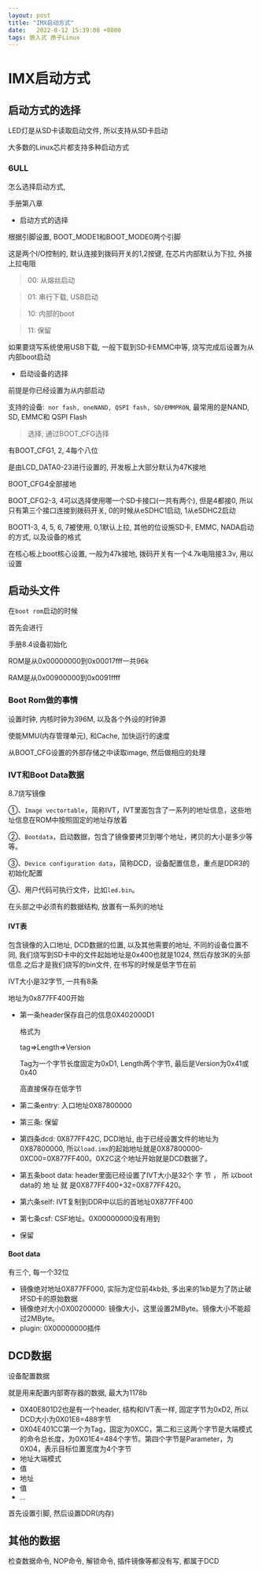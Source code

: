 ```yaml
---
layout: post
title: "IMX启动方式" 
date:   2022-8-12 15:39:08 +0800
tags: 嵌入式 原子Linux   
---
```


# IMX启动方式

## 启动方式的选择

LED灯是从SD卡读取启动文件, 所以支持从SD卡启动

大多数的Linux芯片都支持多种启动方式

### 6ULL

怎么选择启动方式, 

手册第八章

+   启动方式的选择

根据引脚设置, BOOT_MODE1和BOOT_MODE0两个引脚

这是两个I/O控制的, 默认连接到拨码开关的1,2按键, 在芯片内部默认为下拉, 外接上拉电阻

>   00: 从熔丝启动

>   01: 串行下载, USB启动

>   10: 内部的boot

>   11: 保留

如果要烧写系统使用USB下载, 一般下载到SD卡EMMC中等, 烧写完成后设置为从内部boot启动

+   启动设备的选择

前提是你已经设置为从内部启动

支持的设备:` nor fash, oneNAND, QSPI fash, SD/EMMPRON`, 最常用的是NAND, SD, EMMC和 QSPI Flash

>   选择, 通过BOOT_CFG选择

有BOOT_CFG1, 2, 4每个八位

是由LCD_DATA0-23进行设置的, 开发板上大部分默认为47K接地

BOOT_CFG4全部接地

BOOT_CFG2-3, 4可以选择使用哪一个SD卡接口(一共有两个), 但是4都接0, 所以只有第三个接口连接到拨码开关, 0的时候从eSDHC1启动, 1从eSDHC2启动

BOOT1-3, 4, 5, 6, 7被使用, 0,1默认上拉, 其他的位设施SD卡, EMMC, NADA启动的方式, 以及设备的格式

在核心板上boot核心设置, 一般为47k接地, 拨码开关有一个4.7k电阻接3.3v, 用以设置

## 启动头文件

在`boot rom`启动的时候

首先会进行

手册8.4设备初始化

ROM是从0x00000000到0x00017fff一共96k

RAM是从0x00900000到0x0091ffff

### Boot Rom做的事情

设置时钟, 内核时钟为396M, 以及各个外设的时钟源

使能MMU(内存管理单元), 和Cache, 加快运行的速度

从BOOT_CFG设置的外部存储之中读取image, 然后做相应的处理

### IVT和Boot Data数据

8.7烧写镜像

①、`Image vectortable`，简称IVT，IVT里面包含了一系列的地址信息，这些地址信息在ROM中按照固定的地址存放着

②、`Bootdata`，启动数据，包含了镜像要拷贝到哪个地址，拷贝的大小是多少等等。

③、`Device configuration data`，简称DCD，设备配置信息，重点是DDR3的初始化配置

④、用户代码可执行文件，比如`led.bin`。

在头部之中必须有的数据结构, 放置有一系列的地址

#### IVT表

包含镜像的入口地址, DCD数据的位置, 以及其他需要的地址, 不同的设备位置不同, 我们烧写到SD卡中的文件起始地址是0x400也就是1024, 然后存放3K的头部信息.之后才是我们烧写的bin文件, 在书写的时候是低字节在前

IVT大小是32字节, 一共有8条

地址为0x877FF400开始

+   第一条header保存自己的信息0X402000D1

    格式为

    tag=>Length=>Version

    Tag为一个字节长度固定为0xD1, Length两个字节, 最后是Version为0x41或0x40

    高直接保存在低字节

+   第二条entry: 入口地址0X87800000

+   第三条: 保留

+   第四条dcd: 0X877FF42C, DCD地址, 由于已经设置文件的地址为0X87800000, 所以`load.imx`的起始地址就是0X87800000-0XC00=0X877FF400。0X2C这个地址开始就是DCD数据了。

+   第五条boot data: header里面已经设置了IVT大小是32个 字 节 ， 所 以boot  data的 地 址 就 是0X877FF400+32=0X877FF420。

+   第六条self: IVT复制到DDR中以后的首地址0X877FF400
+   第七条csf: CSF地址。0X00000000没有用到
+   保留

#### Boot data

有三个, 每一个32位

+   镜像绝对地址0X877FF000, 实际为定位前4kb处, 多出来的1kb是为了防止破坏SD卡的原始数据
+   镜像绝对大小0X00200000: 镜像大小，这里设置2MByte。镜像大小不能超过2MByte。
+   plugin: 0X00000000插件

## DCD数据

设备配置数据

就是用来配置内部寄存器的数据, 最大为1178b

+   0X40E801D2也是有一个header, 结构和IVT表一样, 固定字节为0xD2, 所以DCD大小为0X01E8=488字节
+   0X04E401CC第一个为Tag，固定为0XCC，第二和三这两个字节是大端模式的命令总长度，为0X01E4=484个字节。第四个字节是Parameter，为0X04，表示目标位置宽度为4个字节
+   地址大端模式
+   值
+   地址
+   值
+   ...

首先设置引脚, 然后设置DDR(内存)

## 其他的数据

检查数据命令, NOP命令, 解锁命令, 插件镜像等都没有写, 都属于DCD

















